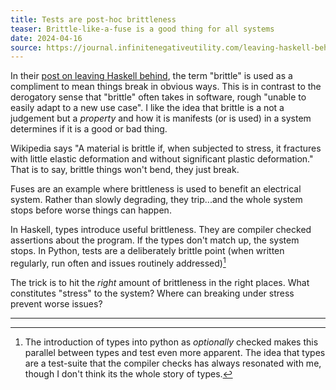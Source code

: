 ```yaml
---
title: Tests are post-hoc brittleness
teaser: Brittle-like-a-fuse is a good thing for all systems
date: 2024-04-16
source: https://journal.infinitenegativeutility.com/leaving-haskell-behind
---
```

In their [post on leaving Haskell behind](https://journal.infinitenegativeutility.com/leaving-haskell-behind), the term "brittle" is used as a compliment to mean things break in obvious ways. This is in contrast to the derogatory sense that "brittle" often takes in software, rough "unable to easily adapt to a new use case".  I like the idea that brittle is a not a judgement but a *property* and how it is manifests (or is used) in a system determines if it is a good or bad thing.

Wikipedia says "A material is brittle if, when subjected to stress, it fractures with little elastic deformation and without significant plastic deformation."  That is to say, brittle things won't bend, they just break.  

Fuses are an example where brittleness is used to benefit an electrical system.  Rather than slowly degrading, they trip...and the whole system stops before worse things can happen.

In Haskell, types introduce useful brittleness.  They are compiler checked assertions about the program.  If the types don't match up, the system stops.  In Python, tests are a deliberately brittle point (when written regularly, run often and issues routinely addressed)[^optionalTypes]

The trick is to hit the _right_ amount of brittleness in the right places.  What constitutes "stress" to the system?  Where can breaking under stress prevent worse issues?

---
[^optionalTypes]: The introduction of types into python as *optionally* checked makes this parallel between types and test even more apparent.  The idea that types are a test-suite that the compiler checks has always resonated with me, though I don't think its the whole story of types.
